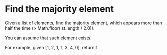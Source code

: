 # Find the majority element

Given a list of elements, find the majority element, which appears more than half the time (> Math.floor(lst.length / 2.0)).

You can assume that such element exists.

For example, given [1, 2, 1, 1, 3, 4, 0], return 1.
